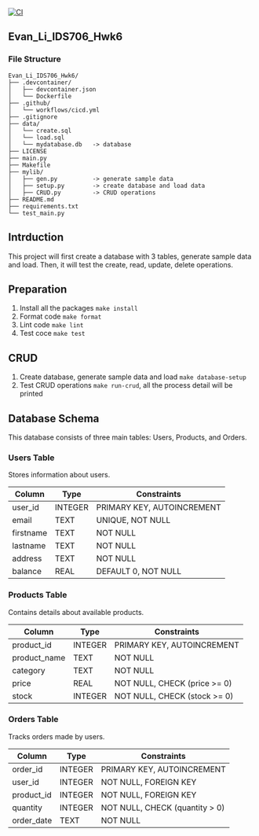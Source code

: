 [![CI](https://github.com/bionicotaku/Evan_Li_IDS706_Hwk6/actions/workflows/cicd.yml/badge.svg)](https://github.com/bionicotaku/Evan_Li_IDS706_Hwk6/actions/workflows/cicd.yml)
## Evan_Li_IDS706_Hwk6
### File Structure
```
Evan_Li_IDS706_Hwk6/
├── .devcontainer/
│   ├── devcontainer.json
│   └── Dockerfile
├── .github/
│   └── workflows/cicd.yml
├── .gitignore
├── data/
│   └── create.sql
│   └── load.sql
│   └── mydatabase.db   -> database
├── LICENSE
├── main.py
├── Makefile
├── mylib/
│   ├── gen.py          -> generate sample data
│   ├── setup.py        -> create database and load data
│   ├── CRUD.py         -> CRUD operations
├── README.md
├── requirements.txt
└── test_main.py
```
## Intrduction

This project will first create a database with 3 tables, generate sample data and load. Then, it will test the create, read, update, delete operations.

## Preparation
1. Install all the packages `make install`
2. Format code `make format`
3. Lint code `make lint`
4. Test coce `make test`

## CRUD
1. Create database, generate sample data and load  `make database-setup`
2. Test CRUD operations `make run-crud`, all the process detail will be printed

## Database Schema

This database consists of three main tables: Users, Products, and Orders.

### Users Table

Stores information about users.

| Column    | Type    | Constraints                |
|-----------|---------|----------------------------|
| user_id   | INTEGER | PRIMARY KEY, AUTOINCREMENT |
| email     | TEXT    | UNIQUE, NOT NULL           |
| firstname | TEXT    | NOT NULL                   |
| lastname  | TEXT    | NOT NULL                   |
| address   | TEXT    | NOT NULL                   |
| balance   | REAL    | DEFAULT 0, NOT NULL        |

### Products Table

Contains details about available products.

| Column       | Type    | Constraints                |
|--------------|---------|----------------------------|
| product_id   | INTEGER | PRIMARY KEY, AUTOINCREMENT |
| product_name | TEXT    | NOT NULL                   |
| category     | TEXT    | NOT NULL                   |
| price        | REAL    | NOT NULL, CHECK (price >= 0) |
| stock        | INTEGER | NOT NULL, CHECK (stock >= 0) |

### Orders Table

Tracks orders made by users.

| Column     | Type    | Constraints                |
|------------|---------|----------------------------|
| order_id   | INTEGER | PRIMARY KEY, AUTOINCREMENT |
| user_id    | INTEGER | NOT NULL, FOREIGN KEY      |
| product_id | INTEGER | NOT NULL, FOREIGN KEY      |
| quantity   | INTEGER | NOT NULL, CHECK (quantity > 0) |
| order_date | TEXT    | NOT NULL                   |
